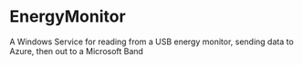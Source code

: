 # EnergyMonitor

A Windows Service for reading from a USB energy monitor, sending data to Azure, then out to a Microsoft Band
